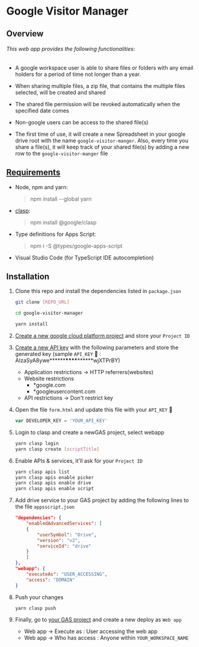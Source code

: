 # Google Visitor Manager

## Overview

###### This web app provides the following functionalities:

-   A google workspace user is able to share files or folders with any email holders for a period of time not longer than a year.

-   When sharing multiple files, a zip file, that contains the multiple files selected, will be created and shared

-   The shared file permission will be revoked automatically when the specified date comes

-   Non-google users can be access to the shared file(s)

-   The first time of use, it will create a new Spreadsheet in your google drive root with the name `google-visitor-manger`. Also, every time you share a file(s), it will keep track of your shared file(s) by adding a new row to the `google-visitor-manger` file

## [Requirements](https://developers.google.com/apps-script/guides/typescript)

-   Node, npm and yarn:
    > npm install --global yarn
-   [clasp](https://developers.google.com/apps-script/guides/clasp):
    > npm install @google/clasp
-   Type definitions for Apps Script:
    > npm i -S @types/google-apps-script
-   Visual Studio Code (for TypeScript IDE autocompletion)

## Installation

1. Clone this repo and install the dependencies listed in `package.json`

    ```sh
    git clone [REPO_URL]

    cd google-visitor-manager

    yarn install
    ```

2. [Create a new google cloud platform project](https://cloud.google.com/resource-manager/docs/creating-managing-projects) and store your `Project ID`

3. [Create a new API key](https://cloud.google.com/docs/authentication/api-keys) with the following parameters and store the generated key (sample `API_KEY` 🔑 : AIzaSyA8ywe**\*\*\*\***\*\*\*\***\*\*\*\***wjXTPrBY)

    - Application restrictions -> HTTP referrers(websites)
    - Website restrictions
        - \*google.com
        - \*googleusercontent.com
    - API restrictions -> Don't restrict key

4. Open the file `form.html` and update this file with your `API_KEY` 🔑
    ```js
    var DEVELOPER_KEY = 'YOUR_API_KEY'
    ```
5. Login to clasp and create a newGAS project, select webapp
    ```sh
    yarn clasp login
    yarn clasp create [scriptTitle]
    ```
6. Enable APIs & services, it'll ask for your `Project ID`
    ```sh
    yarn clasp apis list
    yarn clasp apis enable picker
    yarn clasp apis enable drive
    yarn clasp apis enable script
    ```
7. Add drive service to your GAS project by adding the following lines to the file `appsscript.json`

    ```json
    "dependencies": {
        "enabledAdvancedServices": [
        {
            "userSymbol": "Drive",
            "version": "v2",
            "serviceId": "drive"
        }
        ]
    },
    "webapp": {
        "executeAs": "USER_ACCESSING",
        "access": "DOMAIN"
    }
    ```

8. Push your changes
    ```sh
    yarn clasp push
    ```
9. Finally, go to [your GAS project](https://script.google.com/home) and create a new deploy as `Web app`
    - Web app -> Execute as : User accessing the web app
    - Web app -> Who has access : Anyone within `YOUR_WORKSPACE_NAME`
